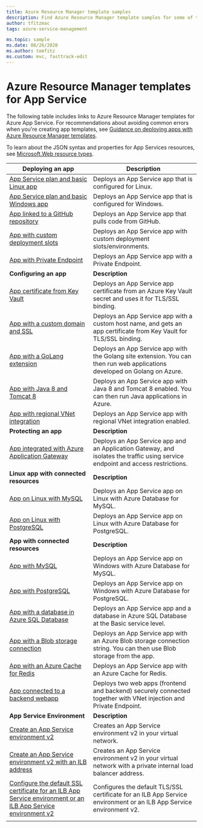 ```yaml
---
title: Azure Resource Manager template samples
description: Find Azure Resource Manager template samples for some of the common App Service scenarios. Learn how to automate your App Service deployment or management tasks.
author: tfitzmac
tags: azure-service-management

ms.topic: sample
ms.date: 08/26/2020
ms.author: tomfitz
ms.custom: mvc, fasttrack-edit
---
```

# Azure Resource Manager templates for App Service

The following table includes links to Azure Resource Manager templates for Azure App Service. For recommendations about avoiding common errors when you're creating app templates, see [Guidance on deploying apps with Azure Resource Manager templates](deploy-resource-manager-template.md).

To learn about the JSON syntax and properties for App Services resources, see [Microsoft.Web resource types](/azure/templates/microsoft.web/allversions).

| Deploying an app | Description |
|-|-|
| [App Service plan and basic Linux app](https://github.com/Azure/azure-quickstart-templates/tree/master/quickstarts/microsoft.web/webapp-basic-linux) | Deploys an App Service app that is configured for Linux. |
| [App Service plan and basic Windows app](https://github.com/Azure/azure-quickstart-templates/tree/master/quickstarts/microsoft.web/webapp-basic-windows) | Deploys an App Service app that is configured for Windows. |
| [App linked to a GitHub repository](https://github.com/Azure/azure-quickstart-templates/tree/master/quickstarts/microsoft.web/web-app-github-deploy)| Deploys an App Service app that pulls code from GitHub. |
| [App with custom deployment slots](https://github.com/Azure/azure-quickstart-templates/tree/master/quickstarts/microsoft.web/webapp-custom-deployment-slots)| Deploys an App Service app with custom deployment slots/environments. |
| [App with Private Endpoint](https://github.com/Azure/azure-quickstart-templates/tree/master/quickstarts/microsoft.web/private-endpoint-webapp)| Deploys an App Service app with a Private Endpoint. |
|**Configuring an app**| **Description** |
| [App certificate from Key Vault](https://github.com/Azure/azure-quickstart-templates/tree/master/quickstarts/microsoft.web/web-app-certificate-from-key-vault)| Deploys an App Service app certificate from an Azure Key Vault secret and uses it for TLS/SSL binding. |
| [App with a custom domain and SSL](https://github.com/Azure/azure-quickstart-templates/tree/master/quickstarts/microsoft.web/web-app-custom-domain-and-ssl)| Deploys an App Service app with a custom host name, and gets an app certificate from Key Vault for TLS/SSL binding. |
| [App with a GoLang extension](https://github.com/Azure/azure-quickstart-templates/tree/master/quickstarts/microsoft.web/webapp-with-golang)| Deploys an App Service app with the Golang site extension. You can then run web applications developed on Golang on Azure. |
| [App with Java 8 and Tomcat 8](https://github.com/Azure/azure-quickstart-templates/tree/master/quickstarts/microsoft.web/web-app-java-tomcat)| Deploys an App Service app with Java 8 and Tomcat 8 enabled. You can then run Java applications in Azure. |
| [App with regional VNet integration](https://github.com/Azure/azure-quickstart-templates/tree/master/quickstarts/microsoft.web/app-service-regional-vnet-integration)| Deploys an App Service app with regional VNet integration enabled. |
|**Protecting an app**| **Description** |
| [App integrated with Azure Application Gateway](https://github.com/Azure/azure-quickstart-templates/tree/master/quickstarts/microsoft.web/web-app-with-app-gateway-v2)| Deploys an App Service app and an Application Gateway, and isolates the traffic using service endpoint and access restrictions. |
|**Linux app with connected resources**| **Description** |
| [App on Linux with MySQL](https://github.com/Azure/azure-quickstart-templates/tree/master/quickstarts/microsoft.web/webapp-linux-managed-mysql) | Deploys an App Service app on Linux with Azure Database for MySQL. |
| [App on Linux with PostgreSQL](https://github.com/Azure/azure-quickstart-templates/tree/master/quickstarts/microsoft.web/webapp-linux-managed-postgresql) | Deploys an App Service app on Linux with Azure Database for PostgreSQL. |
|**App with connected resources**| **Description** |
| [App with MySQL](https://github.com/Azure/azure-quickstart-templates/tree/master/101-webapp-managed-mysql)| Deploys an App Service app on Windows with Azure Database for MySQL. |
| [App with PostgreSQL](https://github.com/Azure/azure-quickstart-templates/tree/master/quickstarts/microsoft.web/webapp-managed-postgresql)| Deploys an App Service app on Windows with Azure Database for PostgreSQL. |
| [App with a database in Azure SQL Database](https://github.com/Azure/azure-quickstart-templates/tree/master/quickstarts/microsoft.web/web-app-sql-database)| Deploys an App Service app and a database in Azure SQL Database at the Basic service level. |
| [App with a Blob storage connection](https://github.com/Azure/azure-quickstart-templates/tree/master/quickstarts/microsoft.web/web-app-blob-connection)| Deploys an App Service app with an Azure Blob storage connection string. You can then use Blob storage from the app. |
| [App with an Azure Cache for Redis](https://github.com/Azure/azure-quickstart-templates/tree/master/quickstarts/microsoft.web/web-app-with-redis-cache)| Deploys an App Service app with an Azure Cache for Redis. |
| [App connected to a backend webapp](https://github.com/Azure/azure-quickstart-templates/tree/master/quickstarts/microsoft.web/webapp-privateendpoint-vnet-injection)| Deploys two web apps (frontend and backend) securely connected together with VNet injection and Private Endpoint. |
|**App Service Environment**| **Description** |
| [Create an App Service environment v2](https://github.com/Azure/azure-quickstart-templates/tree/master/quickstarts/microsoft.web/web-app-asev2-create) | Creates an App Service environment v2 in your virtual network. |
| [Create an App Service environment v2 with an ILB address](https://github.com/Azure/azure-quickstart-templates/tree/master/quickstarts/microsoft.web/web-app-asev2-ilb-create) | Creates an App Service environment v2 in your virtual network with a private internal load balancer address. |
| [Configure the default SSL certificate for an ILB App Service environment or an ILB App Service environment v2](https://github.com/Azure/azure-quickstart-templates/tree/master/quickstarts/microsoft.web/web-app-ase-ilb-configure-default-ssl) | Configures the default TLS/SSL certificate for an ILB App Service environment or an ILB App Service environment v2. |
| | |
